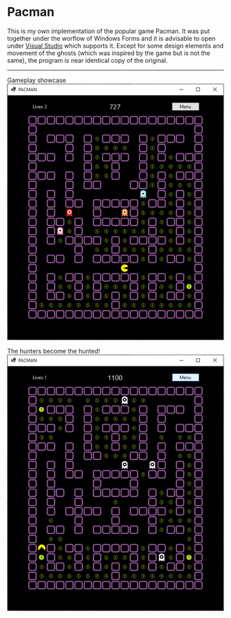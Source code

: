 # Pacman

This is my own implementation of the popular game Pacman. It was put together under the worflow of Windows Forms and it is advisable to open under [Visual Studio](https://visualstudio.microsoft.com/) which supports it. Except for some design elements and movement of the ghosts (which was inspired by the game but is not the same), the program is near identical copy of the original.

---

Gameplay showcase
![](./Images/gameplay1.png)

The hunters become the hunted!
![](./Images/gameplay2.png)